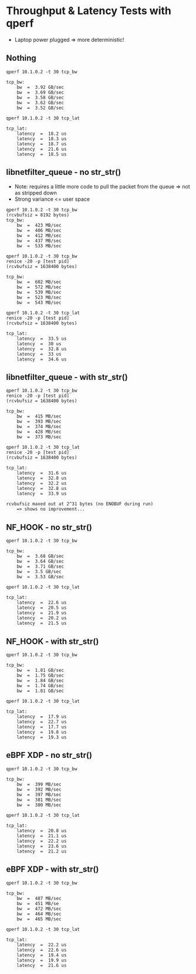 # Throughput & Latency Tests with qperf

- Laptop power plugged => more deterministic!

## Nothing
```
qperf 10.1.0.2 -t 30 tcp_bw

tcp_bw:
    bw  =  3.92 GB/sec
    bw  =  3.69 GB/sec
    bw  =  3.58 GB/sec
    bw  =  3.62 GB/sec
    bw  =  3.52 GB/sec
```

```
qperf 10.1.0.2 -t 30 tcp_lat

tcp_lat:
    latency  =  18.2 us
    latency  =  18.3 us
    latency  =  18.7 us
    latency  =  21.6 us
    latency  =  18.5 us
```

## libnetfilter_queue - no str_str()
- Note: requires a little more code to pull the packet from the queue => not as stripped down
- Strong variance <= user space

```
qperf 10.1.0.2 -t 30 tcp_bw
(rcvbufsiz = 8192 bytes)
tcp_bw:
    bw  =  423 MB/sec
    bw  =  406 MB/sec
    bw  =  412 MB/sec
    bw  =  437 MB/sec
    bw  =  533 MB/sec
```

```
qperf 10.1.0.2 -t 30 tcp_bw
renice -20 -p [test pid]
(rcvbufsiz = 1638400 bytes)

tcp_bw:
    bw  =  602 MB/sec
    bw  =  572 MB/sec
    bw  =  539 MB/sec
    bw  =  523 MB/sec
    bw  =  543 MB/sec
```

```
qperf 10.1.0.2 -t 30 tcp_lat
renice -20 -p [test pid]
(rcvbufsiz = 1638400 bytes)

tcp_lat:
    latency  =  33.5 us
    latency  =  30 us
    latency  =  32.8 us
    latency  =  33 us
    latency  =  34.6 us
```

## libnetfilter_queue - with str_str()

```
qperf 10.1.0.2 -t 30 tcp_bw
renice -20 -p [test pid]
(rcvbufsiz = 1638400 bytes)

tcp_bw:
    bw  =  415 MB/sec
    bw  =  393 MB/sec
    bw  =  374 MB/sec
    bw  =  428 MB/sec
    bw  =  373 MB/sec
```

```
qperf 10.1.0.2 -t 30 tcp_lat
renice -20 -p [test pid]
(rcvbufsiz = 1638400 bytes)

tcp_lat:
    latency  =  31.6 us
    latency  =  32.8 us
    latency  =  32.2 us
    latency  =  32.8 us
    latency  =  33.9 us
```

```
rcvbufsiz maxed out at 2^31 bytes (no ENOBUF during run)
    => shows no improvement...
```


## NF_HOOK - no str_str()
```
qperf 10.1.0.2 -t 30 tcp_bw

tcp_bw:
    bw  =  3.68 GB/sec
    bw  =  3.64 GB/sec
    bw  =  3.71 GB/sec
    bw  =  3.5 GB/sec
    bw  =  3.53 GB/sec
```

```
qperf 10.1.0.2 -t 30 tcp_lat

tcp_lat:
    latency  =  22.6 us
    latency  =  20.5 us
    latency  =  21.9 us
    latency  =  20.2 us
    latency  =  21.5 us
```

## NF_HOOK - with str_str()
```
qperf 10.1.0.2 -t 30 tcp_bw

tcp_bw:
    bw  =  1.81 GB/sec
    bw  =  1.75 GB/sec
    bw  =  1.84 GB/sec
    bw  =  1.74 GB/sec
    bw  =  1.81 GB/sec
```

```
qperf 10.1.0.2 -t 30 tcp_lat

tcp_lat:
    latency  =  17.9 us
    latency  =  22.7 us
    latency  =  17.7 us
    latency  =  19.8 us
    latency  =  19.3 us
```

## eBPF XDP - no str_str()
```
qperf 10.1.0.2 -t 30 tcp_bw

tcp_bw:
    bw  =  399 MB/sec
    bw  =  392 MB/sec
    bw  =  397 MB/sec
    bw  =  381 MB/sec
    bw  =  380 MB/sec
```

```
qperf 10.1.0.2 -t 30 tcp_lat

tcp_lat:
    latency  =  20.8 us
    latency  =  21.1 us
    latency  =  22.2 us
    latency  =  23.6 us
    latency  =  21.2 us
```

## eBPF XDP - with str_str()
```
qperf 10.1.0.2 -t 30 tcp_bw

tcp_bw:
    bw  =  487 MB/sec
    bw  =  451 MB/se
    bw  =  472 MB/sec
    bw  =  464 MB/sec
    bw  =  465 MB/sec
```

```
qperf 10.1.0.2 -t 30 tcp_lat

tcp_lat:
    latency  =  22.2 us
    latency  =  22.6 us
    latency  =  19.4 us
    latency  =  19.9 us
    latency  =  21.6 us
```
